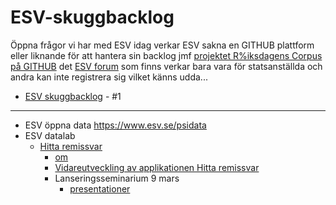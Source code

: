 # ESV-skuggbacklog
Öppna frågor vi har med ESV idag verkar ESV sakna en GITHUB plattform eller liknande för att hantera sin backlog jmf [projektet R%iksdagens Corpus på GITHUB](https://github.com/welfare-state-analytics/riksdagen-corpus/issues?q=is%3Aissue+sort%3Aupdated-desc) det [ESV forum](https://forum.esv.se/) som finns verkar bara vara för statsanställda och andra kan inte registrera sig vilket känns udda...

* [ESV skuggbacklog](https://github.com/salgo60/ESV-skuggbacklog/issues/1) - #1

----
* ESV öppna data https://www.esv.se/psidata
* ESV datalab
  * [Hitta remissvar](https://datalabb.esv.se/remissai/#/utredningar?from=0&hits=50&minYear=2002&maxYear=2024&sort=Senaste&SOU=true&Ds=true)
     * [om](https://datalabb.esv.se/remissai-omapplikationen.html)
     * [Vidareutveckling av applikationen Hitta remissvar](https://www.esv.se/contentassets/267c1c8a08ae4d49a2a4c91263ed6dc7/2024-22-vidareutveckling-av-applikationen-hitta-remissvar.pdf)
     * Lanseringsseminarium 9 mars
        * [presentationer](https://forum.esv.se/globalassets/utbildning/dokument/ai/lanserings-seminarium_remissai.pdf)
